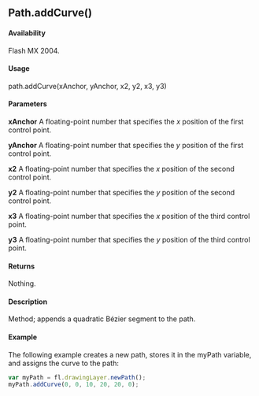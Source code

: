 ## Path.addCurve()

#### Availability

Flash MX 2004.

#### Usage

path.addCurve(xAnchor, yAnchor, x2, y2, x3, y3)

#### Parameters

**xAnchor** A floating-point number that specifies the *x* position of the first control point.

**yAnchor** A floating-point number that specifies the *y* position of the first control point.

**x2** A floating-point number that specifies the *x* position of the second control point.

**y2** A floating-point number that specifies the *y* position of the second control point.

**x3** A floating-point number that specifies the *x* position of the third control point.

**y3** A floating-point number that specifies the *y* position of the third control point.

#### Returns

Nothing.

#### Description

Method; appends a quadratic Bézier segment to the path.

#### Example

The following example creates a new path, stores it in the myPath variable, and assigns the curve to the path:

```javascript
var myPath = fl.drawingLayer.newPath();
myPath.addCurve(0, 0, 10, 20, 20, 0);
```
